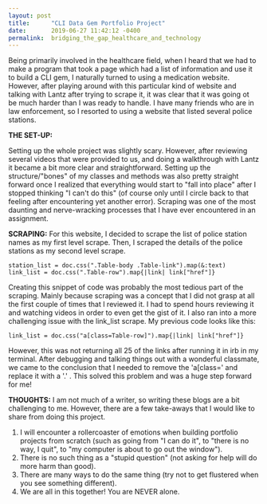 ```yaml
---
layout: post
title:      "CLI Data Gem Portfolio Project"
date:       2019-06-27 11:42:12 -0400
permalink:  bridging_the_gap_healthcare_and_technology
---
```


Being primarily involved in the healthcare field, when I heard that we had to make a program that took a page which had a list of information and use it to build a CLI gem, I naturally turned to using a medication website. However, after playing around with this particular kind of website and talking with Lantz after trying to scrape it, it was clear that it was going ot be much harder than I was ready to handle.
I have many friends who are in law enforcement, so I resorted to using a website that listed several police stations.

**THE SET-UP:**

Setting up the whole project was slightly scary. However, after reviewing several videos that were provided to us, and doing a walkthrough with Lantz it became a bit more clear and straightforward. 
Setting up the structure/"bones" of my classes and methods was also pretty straight forward once I realized that everything would start to "fall into place" after I stopped thinking "I can't do this" (of course only until I circle back to that feeling after encountering yet another error).
Scraping was one of the most daunting and nerve-wracking processes that I have ever encountered in an assignment.

**SCRAPING:**
For this website, I decided to scrape the list of police station names as my first level scrape. Then, I scraped the details of the police stations as my second level scrape. 
```
station_list = doc.css(".Table-body .Table-link").map(&:text)
link_list = doc.css(".Table-row").map{|link| link["href"]}
```
Creating this snippet of code was probably the most tedious part of the scraping. Mainly because scraping was a concept that I did not grasp at all the first couple of times that I reviewed it. I had to spend hours reviewing it and watching videos in order to even get the gist of it. 
I also ran into a more challenging issue with the link_list scrape.
My previous code looks like this:
```
link_list = doc.css("a[class=Table-row]").map{|link| link["href"]}
```
However, this was not returning all 25 of the links after running it in irb in my terminal. After debugging and talking things out with a wonderful classmate, we came to the conclusion that I needed to remove the 'a[class=' and replace it with a '.' . This solved this problem and was a huge step forward for me!

**THOUGHTS:**
I am not much of a writer, so writing these blogs are a bit challenging to me. However, there are a few take-aways that I would like to share from doing this project.
1. I will encounter a rollercoaster of emotions when building portfolio projects from scratch (such as going from "I can do it", to "there is no way, I quit", to "my computer is about to go out the window").
2. There is no such thing as a "stupid question" (not asking for help will do more harm than good).
3. There are many ways to do the same thing (try not to get flustered when you see something different).
4. We are all in this together! You are NEVER alone.

